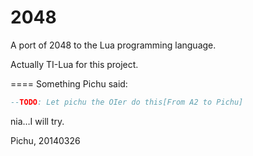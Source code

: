 2048
====

A port of 2048 to the Lua programming language. 

Actually TI-Lua for this project.

====
Something Pichu said:
```Lua
--TODO: Let pichu the OIer do this[From A2 to Pichu]
```
nia…I will try.

Pichu, 20140326

